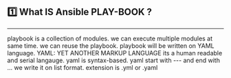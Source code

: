 ## 1️⃣ What IS Ansible PLAY-BOOK ?
**************************************
playbook is a collection of modules.
we can execute multiple modules at same time.
we can reuse the playbook.
playbook will be written on YAML language.
YAML: YET ANOTHER MARKUP LANGUAGE
its a human readable and serial langauge.
yaml is syntax-based.
yaml start with --- and end with ...
we write it on list format.
extension is .yml or .yaml
